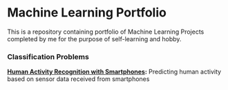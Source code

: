 # Machine Learning Portfolio 
This is a repository containing portfolio of Machine Learning Projects completed by me for the purpose of self-learning and hobby. 
### Classification Problems 
**[Human Activity Recognition with Smartphones](https://github.com/swarnimar/machine-learning-portfolio/blob/main/human-activity-recognition.ipynb):** Predicting human activity based on sensor data received from smartphones 
